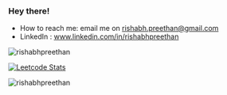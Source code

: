 ### Hey there! 

- How to reach me: email me on rishabh.preethan@gmail.com
- LinkedIn : www.linkedin.com/in/rishabhpreethan


<p align="left"> <img src="https://komarev.com/ghpvc/?username=rishabhpreethan&label=Profile%20views&color=orange&style=for-the-badge" alt="rishabhpreethan" /> </p>
<!-- ![Github stats](https://github-readme-stats.vercel.app/api?username=rishabhpreethan&count_private=true&show_icons=true&theme=radical) -->

[![Leetcode Stats](https://leetcard.jacoblin.cool/rishabhpreethan)](https://leetcode.com/rishabhpreethan)

<p><img align="center" src="https://github-readme-streak-stats.herokuapp.com/?user=rishabhpreethan&&theme=dark" alt="rishabhpreethan" /></p>
